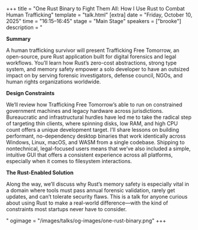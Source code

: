 +++
title = "One Rust Binary to Fight Them All: How I Use Rust to Combat Human Trafficking"
template = "talk.html"
[extra]
  date = "Friday, October 10, 2025"
  time = "16:15–16:45"
  stage = "Main Stage" 
  speakers = ["brooke"]
  description = "<p><strong>Summary</strong></p><p>A human trafficking survivor will present Trafficking Free Tomorrow, an open-source, pure Rust application built for digital forensics and legal workflows. You’ll learn how Rust’s zero-cost abstractions, strong type system, and memory safety empower a solo developer to have an outsized impact on by serving forensic investigators, defense council, NGOs, and human rights organizations worldwide.</p><p><strong>Design Constraints</strong></p><p>We’ll review how Trafficking Free Tomorrow’s able to run on constrained government machines and legacy hardware across jurisdictions. Bureaucratic and infrastructural hurdles have led me to take the radical step of targeting thin clients, where spinning disks, low RAM, and high CPU count offers a unique development target. I’ll share lessons on building performant, no-dependency desktop binaries that work identically across Windows, Linux, macOS, and WASM from a single codebase. Shipping to nontechnical, legal-focused users means that we’ve also included a simple, intuitive GUI that offers a consistent experience across all platforms, especially when it comes to filesystem interactions.</p><p><strong>The Rust-Enabled Solution</strong></p><p>Along the way, we’ll discuss why Rust’s memory safety is especially vital in a domain where tools must pass annual forensic validation, rarely get updates, and can’t tolerate security flaws. This is a talk for anyone curious about using Rust to make a real-world difference—with the kind of constraints most startups never have to consider.</p>"
  ogimage = "/images/talks/og-images/one-rust-binary.png"
+++
